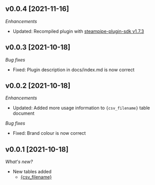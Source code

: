 ## v0.0.4 [2021-11-16]

_Enhancements_

- Updated: Recompiled plugin with [steampipe-plugin-sdk v1.7.3](https://github.com/turbot/steampipe-plugin-sdk/blob/main/CHANGELOG.md#v173--2021-11-08)

## v0.0.3 [2021-10-18]

_Bug fixes_

- Fixed: Plugin description in docs/index.md is now correct

## v0.0.2 [2021-10-18]

_Enhancements_

- Updated: Added more usage information to `{csv_filename}` table document

_Bug fixes_

- Fixed: Brand colour is now correct

## v0.0.1 [2021-10-18]

_What's new?_

- New tables added
  - [{csv_filename}](https://hub.steampipe.io/plugins/turbot/csv/tables/{csv_filename})
